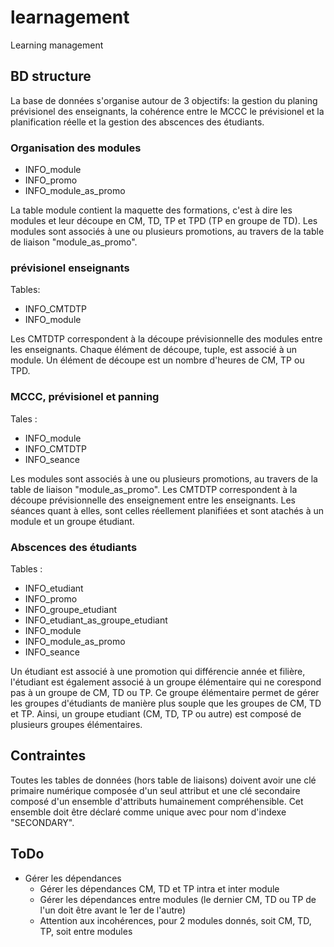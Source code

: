 # learnagement
Learning management

## BD structure

La base de données s'organise autour de 3 objectifs: la gestion du planing prévisionel des enseignants, la cohérence entre le MCCC le prévisionel et la planification réelle et la gestion des abscences des étudiants.

### Organisation des modules

* INFO_module
* INFO_promo
* INFO_module_as_promo

La table module contient la maquette des formations, c'est à dire les modules et leur découpe en CM, TD, TP et TPD (TP en groupe de TD).
Les modules sont associés à une ou plusieurs promotions, au travers de la table de liaison "module_as_promo".

### prévisionel enseignants

Tables:

* INFO_CMTDTP
* INFO_module

Les CMTDTP correspondent à la découpe prévisionnelle des modules entre les enseignants.
Chaque élément de découpe, tuple, est associé à un module.
Un élément de découpe est un nombre d'heures de CM, TP ou TPD.

### MCCC, prévisionel et panning

Tales :

* INFO_module
* INFO_CMTDTP
* INFO_seance

Les modules sont associés à une ou plusieurs promotions, au travers de la table de liaison "module_as_promo".
Les CMTDTP correspondent à la découpe prévisionnelle des enseignement entre les enseignants.
Les séances quant à elles, sont celles réellement planifiées et sont atachés à un module et un groupe étudiant.

### Abscences des étudiants

Tables :

* INFO_etudiant
* INFO_promo
* INFO_groupe_etudiant
* INFO_etudiant_as_groupe_etudiant
* INFO_module
* INFO_module_as_promo
* INFO_seance

Un étudiant est associé à une promotion qui différencie année et filière, l'étudiant est également associé à un groupe élémentaire qui ne corespond pas à un groupe de CM, TD ou TP. Ce groupe élémentaire permet de gérer les groupes d'étudiants de manière plus souple que les groupes de CM, TD et TP. Ainsi, un groupe etudiant (CM, TD, TP ou autre) est composé de plusieurs groupes élémentaires.


## Contraintes

Toutes les tables de données (hors table de liaisons) doivent avoir une clé primaire numérique composée d'un seul attribut et une clé secondaire composé d'un ensemble d'attributs humainement compréhensible.
Cet ensemble doit être déclaré comme unique avec pour nom d'indexe "SECONDARY".

## ToDo

* Gérer les dépendances
  	* Gérer les dépendances CM, TD et TP intra et inter module
	* Gérer les dépendances entre modules (le dernier CM, TD ou TP de l'un doit être avant le 1er de l'autre)
	* Attention aux incohérences, pour 2 modules donnés, soit CM, TD, TP, soit entre modules